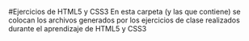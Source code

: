 #Ejercicios de HTML5 y CSS3
En esta carpeta (y las que contiene) se colocan los archivos generados por los ejercicios de clase realizados durante el aprendizaje de HTML5 y CSS3